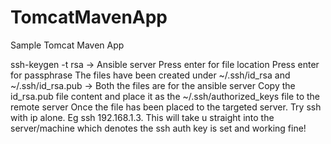 # TomcatMavenApp
Sample Tomcat Maven App


ssh-keygen -t rsa -> Ansible server
Press enter for file location
Press enter for passphrase
The files have been created under ~/.ssh/id_rsa and ~/.ssh/id_rsa.pub -> Both the files are for the ansible server
Copy the id_rsa.pub file content and place it as the ~/.ssh/authorized_keys file to the remote server
Once the file has been placed to the targeted server. Try ssh with ip alone. Eg ssh 192.168.1.3. This will take u straight into the server/machine which denotes the ssh auth key is set and working fine!
